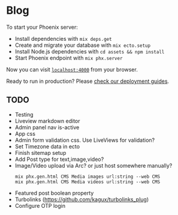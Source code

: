 # Blog

To start your Phoenix server:

  * Install dependencies with `mix deps.get`
  * Create and migrate your database with `mix ecto.setup`
  * Install Node.js dependencies with `cd assets && npm install`
  * Start Phoenix endpoint with `mix phx.server`

Now you can visit [`localhost:4000`](http://localhost:4000) from your browser.

Ready to run in production? Please [check our deployment guides](https://hexdocs.pm/phoenix/deployment.html).

## TODO
- Testing
- Liveview markdown editor
- Admin panel nav is-active
- App css
- Admin form validation css. Use LiveViews for validation?
- Set Timezone data in ecto
- Finish sitemap setup
- Add Post type for text,image,video?
- Image/Video upload via Arc? or just host somewhere manually?
  ```
  mix phx.gen.html CMS Media images url:string --web CMS
  mix phx.gen.html CMS Media videos url:string --web CMS
  ```
- Featured post boolean property
- Turbolinks (https://github.com/kagux/turbolinks_plug)
- Configure OTP login
